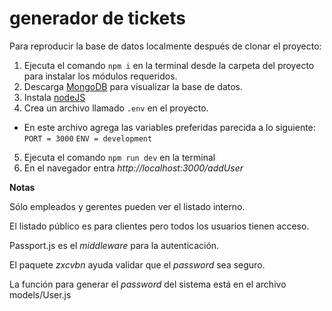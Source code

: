 # generador de tickets
Para reproducir la base de datos localmente después de clonar el proyecto:

1) Ejecuta el comando `npm i` en la terminal desde la carpeta del proyecto para instalar los módulos requeridos.
2) Descarga [MongoDB](https://www.mongodb.com/download-center?jmp=hero#compass) para visualizar la base de datos.
3) Instala [nodeJS](https://nodejs.org/es/)
4) Crea un archivo llamado `.env` en el proyecto.
- En este archivo agrega las variables preferidas parecida a lo siguiente:
`PORT = 3000`
`ENV = development`
5)  Ejecuta el comando `npm run dev` en la terminal
6) En el navegador entra *http://localhost:3000/addUser*


**Notas**

Sólo empleados y gerentes pueden ver el listado interno.

El listado público es para clientes pero todos los usuarios tienen acceso. 

Passport.js es el *middleware* para la autenticación.

El paquete *zxcvbn* ayuda validar que el *password* sea seguro.

La función para generar el *password* del sistema está en el archivo models/User.js
